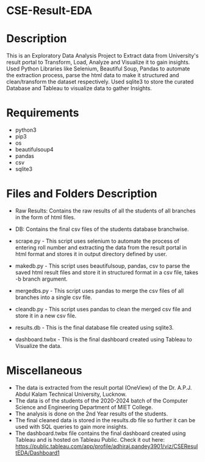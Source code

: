 # CSE-Result-EDA
# Description

This is an Exploratory Data Analysis Project to Extract data from University's result portal to Transform, Load, Analyze and Visualize it to gain insights.
Used Python Libraries like Selenium, Beautiful Soup, Pandas to automate the extraction process, parse the html data to make it structured and clean/transform the dataset respectively.
Used sqlite3 to store the curated Database and Tableau to visualize data to gather Insights.


# Requirements

- python3
- pip3
- os
- beautifulsoup4
- pandas
- csv
- sqlite3

# Files and Folders Description

- Raw Results: Contains the raw results of all the students of all branches in the form of html files.

- DB: Contains the final csv files of the students database branchwise.

- scrape.py - This script uses selenium to automate the process of entering roll number and extracting the data from the result portal in html format and stores it in output directory defined by user.
- makedb.py - This script uses beautifulsoup, pandas, csv to parse the saved html result files and store it in structured format in a csv file, takes -b branch argument.

- mergedbs.py - This script uses pandas to merge the csv files of all branches into a single csv file.

- cleandb.py - This script uses pandas to clean the merged csv file and store it in a new csv file.

- results.db - This is the final database file created using sqlite3.

- dashboard.twbx - This is the final dashboard created using Tableau to Visualize the data.

# Miscellaneous

- The data is extracted from the result portal (OneView) of the Dr. A.P.J. Abdul Kalam Technical University, Lucknow.
- The data is of the students of the 2020-2024 batch of the Computer Science and Engineering Department of MIET College.
- The analysis is done on the 2nd Year results of the students.
- The final cleaned data is stored in the results.db file so further it can be used with SQL queries to gain more insights.
- The dashboard.twbx file contains the final dashboard created using Tableau and is hosted on Tableau Public.
Check it out here: https://public.tableau.com/app/profile/adhiraj.pandey3901/viz/CSEResultEDA/Dashboard1




   

